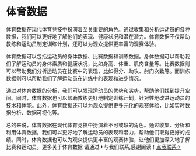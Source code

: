 # 体育数据

体育数据在现代体育竞技中扮演着至关重要的角色。通过收集和分析运动员的各种数据，我们可以更好地了解他们的表现、健康状况和潜在潜力。体育数据不仅帮助教练和运动员制定训练计划，还可以为观众提供更丰富的观赛体验。

体育数据可以包括运动员的身体数据、比赛数据和训练数据。身体数据可以帮助我们了解运动员的身体素质和健康状况，比如身高、体重、肌肉含量等。比赛数据则可以帮助我们分析运动员在比赛中的表现，比如得分、助攻、射门次数等。而训练数据则可以帮助我们了解运动员在训练中的表现和进步情况。

通过对体育数据的分析，我们可以发现运动员的优势和劣势，帮助他们找到提升空间。同时，体育数据也可以帮助教练更好地制定训练计划，针对性地改进运动员的技术和体能。此外，体育数据还可以为观众提供更多元化的观赛体验，比如实时数据分析、数据可视化等。

总的来说，体育数据在现代体育竞技中扮演着不可或缺的角色。通过收集、分析和利用体育数据，我们可以更好地了解运动员的表现和潜力，帮助他们取得更好的成绩。同时，体育数据也可以为观众提供更丰富的观赛体验，让他们更加深入地了解比赛和运动员。更多关于体育数据 请通过✈与我们联系,感谢阅读！[点我联系✈](https://s.k02.cc)
